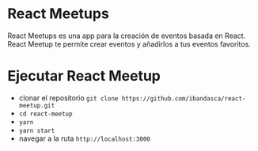 # React Meetups

React Meetups es una app para la creación de eventos basada en React. React Meetup te permite crear eventos y añadirlos a tus eventos favoritos.

# Ejecutar React Meetup
- clonar el repositorio `git clone https://github.com/ibandasca/react-meetup.git`
- `cd react-meetup`
- `yarn`
- `yarn start`
- navegar a la ruta `http://localhost:3000`

